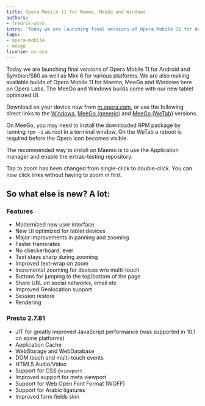 ```yaml
---
title: Opera Mobile 11 for Maemo, MeeGo and Windows
authors:
- fredrik-ohrn
intro: 'Today we are launching final versions of Opera Mobile 11 for Android and Symbian/S60 as well as Mini 6 for various platforms. We are also making available builds of Opera Mobile 11 for Maemo, MeeGo and Windows here on labs.opera.com. The MeeGo and Windows builds come with our new tablet optimized UI.'
tags:
- opera-mobile
- meego
license: os-asa
---
```


Today we are launching final versions of Opera Mobile 11 for Android and Symbian/S60 as well as Mini 6 for various platforms. We are also making available builds of Opera Mobile 11 for Maemo, MeeGo and Windows here on Opera Labs. The MeeGo and Windows builds come with our new tablet optimized UI.

Download on your device now from [m.opera.com][1], or use the following direct links to the [Windows][2], [MeeGo (generic)][3] and [MeeGo (WeTab)][4] versions.

[1]: http://m.opera.com/
[2]: http://www.opera.com/download/get.pl?sub=++++&id=33519&location=360&nothanks=yes
[3]: http://www.opera.com/download/get.pl?sub=++++&id=33520&location=360&nothanks=yes
[4]: http://www.opera.com/download/get.pl?sub=++++&id=33521&location=360&nothanks=yes

On MeeGo, you may need to install the downloaded RPM package by running `rpm -i` as root in a terminal window. On the WeTab a reboot is required before the Opera icon becomes visible.

The recommended way to install on Maemo is to use the Application manager and enable the extras-testing repository.

Tap to zoom has been changed from single-click to double-click. You can now click links without having to zoom in first.

## So what else is new? A lot:

### Features

- Modernized new user interface
- New UI optimized for tablet devices
- Major improvements in panning and zooming
- Faster framerates
- No checkerboard, ever
- Text stays sharp during zooming
- Improved text-wrap on zoom
- Incremental zooming for devices w/o multi-touch
- Buttons for jumping to the top/bottom of the page
- Share URL on social networks, email etc
- Improved Geolocation support
- Session restore
- Rendering

### Presto 2.7.81

- JIT for greatly improved JavaScript performance (was supported in 10.1 on some platforms)
- Application Cache
- WebStorage and WebDatabase
- DOM touch and multi-touch events
- HTML5 Audio/Video
- Support for CSS `@viewport`
- Improved support for meta viewport
- Support for Web Open Font Format (WOFF)
- Support for Arabic ligatures
- Improved form fields skin
